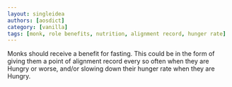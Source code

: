 ```yaml
---
layout: singleidea
authors: [aosdict]
category: [vanilla]
tags: [monk, role benefits, nutrition, alignment record, hunger rate]
---
```

Monks should receive a benefit for fasting. This could be in the form of giving
them a point of alignment record every so often when they are Hungry or worse,
and/or slowing down their hunger rate when they are Hungry.
